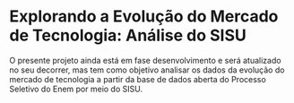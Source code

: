 # Explorando a Evolução do Mercado de Tecnologia: Análise do SISU
 O presente projeto ainda está em fase desenvolvimento e será atualizado no seu decorrer, mas tem como objetivo analisar os dados da evolução do mercado de tecnologia a partir da base de dados aberta do Processo Seletivo do Enem por meio do SISU.
